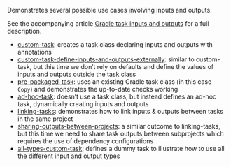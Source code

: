 Demonstrates several possible use cases involving inputs and outputs.

See the accompanying article [Gradle task inputs and outputs](https://tomgregory.com/gradle-task-inputs-and-outputs)
for a full description.

* [custom-task](/task-inputs-and-outputs/custom-task): creates a task class declaring inputs and outputs with annotations
* [custom-task-define-inputs-and-outputs-externally](/task-inputs-and-outputs/custom-task-define-inputs-and-outputs-externally): similar to custom-task, but this time we don’t rely on defaults and define the values of inputs and outputs outside the task class
* [pre-packaged-task](/task-inputs-and-outputs/pre-packaged-task): uses an existing Gradle task class (in this case `Copy`) and demonstrates the up-to-date checks working
* [ad-hoc-task](/task-inputs-and-outputs/ad-hoc-task): doesn’t use a task class, but instead defines an ad-hoc task, dynamically creating inputs and outputs
* [linking-tasks](/task-inputs-and-outputs/linking-tasks): demonstrates how to link inputs & outputs between tasks in the same project
* [sharing-outputs-between-projects](/task-inputs-and-outputs/sharing-outputs-between-projects): a similar outcome to linking-tasks, but this time we need to share task outputs between subprojects which requires the use of dependency configurations
* [all-types-custom-task](/task-inputs-and-outputs/all-types-custom-task): defines a dummy task to illustrate how to use all the different input and output types